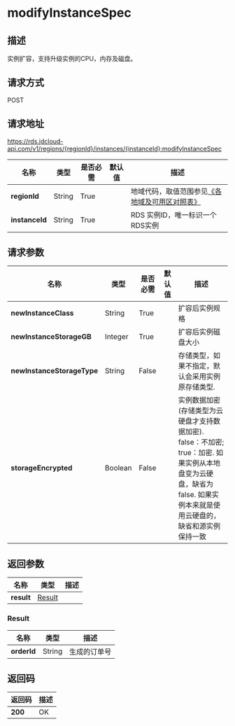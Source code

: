 # modifyInstanceSpec


## 描述
实例扩容，支持升级实例的CPU，内存及磁盘。

## 请求方式
POST

## 请求地址
https://rds.jdcloud-api.com/v1/regions/{regionId}/instances/{instanceId}:modifyInstanceSpec

|名称|类型|是否必需|默认值|描述|
|---|---|---|---|---|
|**regionId**|String|True| |地域代码，取值范围参见[《各地域及可用区对照表》](../Enum-Definitions/Regions-AZ.md)|
|**instanceId**|String|True| |RDS 实例ID，唯一标识一个RDS实例|

## 请求参数
|名称|类型|是否必需|默认值|描述|
|---|---|---|---|---|
|**newInstanceClass**|String|True| |扩容后实例规格|
|**newInstanceStorageGB**|Integer|True| |扩容后实例磁盘大小|
|**newInstanceStorageType**|String|False| |存储类型，如果不指定，默认会采用实例原存储类型.|
|**storageEncrypted**|Boolean|False| |实例数据加密(存储类型为云硬盘才支持数据加密). false：不加密; true：加密. 如果实例从本地盘变为云硬盘，缺省为false. 如果实例本来就是使用云硬盘的，缺省和源实例保持一致|


## 返回参数
|名称|类型|描述|
|---|---|---|
|**result**|[Result](modifyInstanceSpec#Result)| |

### <a name="Result">Result</a>
|名称|类型|描述|
|---|---|---|
|**orderId**|String|生成的订单号|

## 返回码
|返回码|描述|
|---|---|
|**200**|OK|
